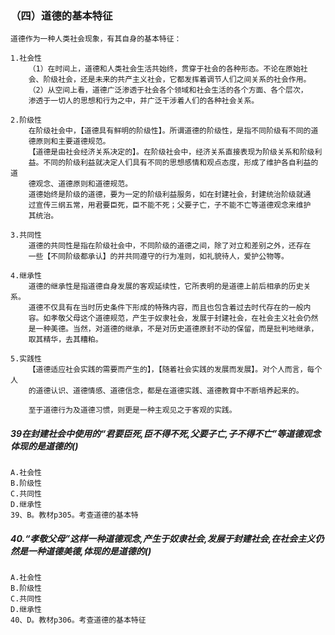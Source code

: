 ### （四）道德的基本特征
    道德作为一种人类社会现象，有其自身的基本特征：
    
    1.社会性
        （1）在时间上，道德和人类社会生活共始终，贯穿于社会的各种形态。不论在原始社
        会、阶级社会，还是未来的共产主义社会，它都发挥着调节人们之间关系的社会作用。
        （2）从空间上看，道德广泛渗透于社会各个领域和社会生活的各个方面、各个层次，
        渗透于一切人的思想和行为之中，并广泛干涉着人们的各种社会关系。
        
    2.阶级性
        在阶级社会中，【道德具有鲜明的阶级性】。所谓道德的阶级性，是指不同阶级有不同的道
        德原则和主要道德规范。
        【道德是由社会经济关系决定的】。在阶级社会中，经济关系直接表现为阶级关系和阶级利
        益。不同的阶级利益就决定人们具有不同的思想感情和观点态度，形成了维护各自利益的道
        德观念、道德原则和道德规范。
        道德始终是阶级的道德，要为一定的阶级利益服务，如在封建社会，封建统治阶级就通
        过宣传三纲五常，用君要臣死，臣不能不死；父要子亡，子不能不亡等道德观念来维护
        其统治。
    
    3.共同性
        道德的共同性是指在阶级社会中，不同阶级的道德之间，除了对立和差别之外，还存在
        一些【不同阶级都承认】的并共同遵守的行为准则，如礼貌待人，爱护公物等。
    
    4.继承性
        道德的继承性是指道德自身发展的客观延续性，它所表明的是道德上前后相承的历史关系。
        道德不仅具有在当时历史条件下形成的特殊内容，而且也包含着过去时代存在的一般内
        容。如孝敬父母这个道德规范，产生于奴隶社会，发展于封建社会，在社会主义社会仍然
        是一种美德。当然，对道德的继承，不是对历史道德原封不动的保留，而是批判地继承，
        取其精华，去其糟粕。
    
    5.实践性
        【道德适应社会实践的需要而产生的】，【随着社会实践的发展而发展】。对个人而言，每个人
        的道德认识、道德情感、道德信念，都是在道德实践、道德教育中不断培养起来的。
        
        至于道德行为及道德习惯，则更是一种主观见之于客观的实践。

##### 39在封建社会中使用的“君要臣死,臣不得不死,父要子亡,子不得不亡”等道德观念体现的是道德的()
    A.社会性
    B.阶级性
    C.共同性
    D.继承性
    39、B。教材p305。考查道德的基本特

##### 40.“孝敬父母”这样一种道德观念,产生于奴隶社会,发展于封建社会,在社会主义仍然是一种道德美德,体现的是道德的()
    A.社会性
    B.阶级性
    C.共同性
    D.继承性
    40、D。教材p306。考查道德的基本特征            
        